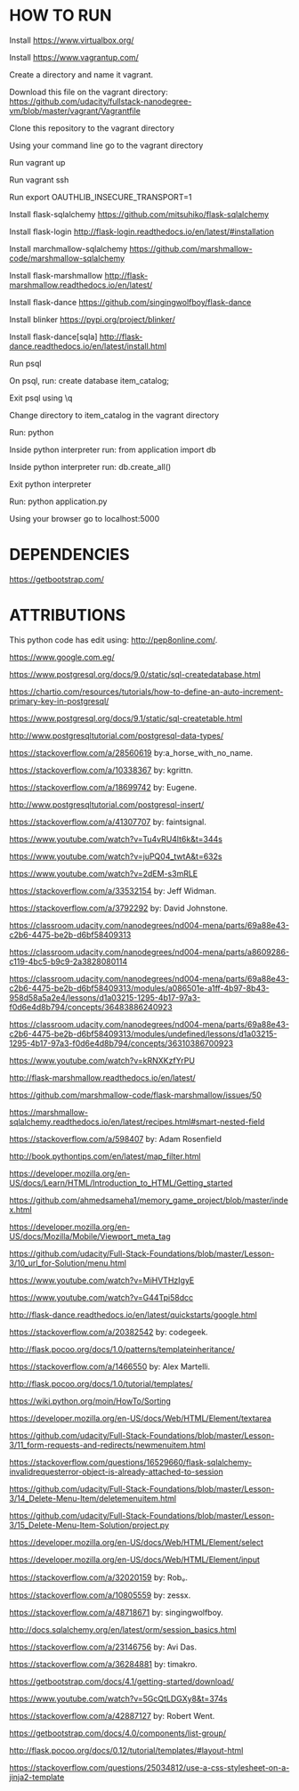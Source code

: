 HOW TO RUN
==========

Install https://www.virtualbox.org/

Install https://www.vagrantup.com/

Create a directory and name it vagrant.

Download this file on the vagrant directory: https://github.com/udacity/fullstack-nanodegree-vm/blob/master/vagrant/Vagrantfile

Clone this repository to the vagrant directory

Using your command line go to the vagrant directory

Run vagrant up

Run vagrant ssh

Run export OAUTHLIB_INSECURE_TRANSPORT=1

Install flask-sqlalchemy https://github.com/mitsuhiko/flask-sqlalchemy

Install flask-login http://flask-login.readthedocs.io/en/latest/#installation

Install marchmallow-sqlalchemy https://github.com/marshmallow-code/marshmallow-sqlalchemy

Install flask-marshmallow http://flask-marshmallow.readthedocs.io/en/latest/

Install flask-dance https://github.com/singingwolfboy/flask-dance

Install blinker https://pypi.org/project/blinker/

Install flask-dance[sqla] http://flask-dance.readthedocs.io/en/latest/install.html

Run psql

On psql, run: create database item_catalog;

Exit psql using \q

Change directory to item_catalog in the vagrant directory

Run: python

Inside python interpreter run: from application import db

Inside python interpreter run: db.create_all()

Exit python interpreter

Run: python application.py

Using your browser go to localhost:5000

DEPENDENCIES
============

https://getbootstrap.com/

ATTRIBUTIONS
============

This python code has edit using: http://pep8online.com/.

https://www.google.com.eg/

https://www.postgresql.org/docs/9.0/static/sql-createdatabase.html

https://chartio.com/resources/tutorials/how-to-define-an-auto-increment-primary-key-in-postgresql/

https://www.postgresql.org/docs/9.1/static/sql-createtable.html

http://www.postgresqltutorial.com/postgresql-data-types/

https://stackoverflow.com/a/28560619 by:a_horse_with_no_name.

https://stackoverflow.com/a/10338367 by: kgrittn.

https://stackoverflow.com/a/18699742 by: Eugene.

http://www.postgresqltutorial.com/postgresql-insert/

https://stackoverflow.com/a/41307707 by: faintsignal.

https://www.youtube.com/watch?v=Tu4vRU4lt6k&t=344s

https://www.youtube.com/watch?v=juPQ04_twtA&t=632s

https://www.youtube.com/watch?v=2dEM-s3mRLE

https://stackoverflow.com/a/33532154 by: Jeff Widman.

https://stackoverflow.com/a/3792292 by: David Johnstone.

https://classroom.udacity.com/nanodegrees/nd004-mena/parts/69a88e43-c2b6-4475-be2b-d6bf58409313

https://classroom.udacity.com/nanodegrees/nd004-mena/parts/a8609286-c119-4bc5-b9c9-2a3828080114

https://classroom.udacity.com/nanodegrees/nd004-mena/parts/69a88e43-c2b6-4475-be2b-d6bf58409313/modules/a086501e-a1ff-4b97-8b43-958d58a5a2e4/lessons/d1a03215-1295-4b17-97a3-f0d6e4d8b794/concepts/36483886240923

https://classroom.udacity.com/nanodegrees/nd004-mena/parts/69a88e43-c2b6-4475-be2b-d6bf58409313/modules/undefined/lessons/d1a03215-1295-4b17-97a3-f0d6e4d8b794/concepts/36310386700923

https://www.youtube.com/watch?v=kRNXKzfYrPU

http://flask-marshmallow.readthedocs.io/en/latest/

https://github.com/marshmallow-code/flask-marshmallow/issues/50

https://marshmallow-sqlalchemy.readthedocs.io/en/latest/recipes.html#smart-nested-field

https://stackoverflow.com/a/598407 by: Adam Rosenfield

http://book.pythontips.com/en/latest/map_filter.html

https://developer.mozilla.org/en-US/docs/Learn/HTML/Introduction_to_HTML/Getting_started

https://github.com/ahmedsameha1/memory_game_project/blob/master/index.html

https://developer.mozilla.org/en-US/docs/Mozilla/Mobile/Viewport_meta_tag

https://github.com/udacity/Full-Stack-Foundations/blob/master/Lesson-3/10_url_for-Solution/menu.html

https://www.youtube.com/watch?v=MiHVTHzIgyE

https://www.youtube.com/watch?v=G44Tpi58dcc

http://flask-dance.readthedocs.io/en/latest/quickstarts/google.html

https://stackoverflow.com/a/20382542 by: codegeek.

http://flask.pocoo.org/docs/1.0/patterns/templateinheritance/

https://stackoverflow.com/a/1466550 by: Alex Martelli.

http://flask.pocoo.org/docs/1.0/tutorial/templates/

https://wiki.python.org/moin/HowTo/Sorting

https://developer.mozilla.org/en-US/docs/Web/HTML/Element/textarea

https://github.com/udacity/Full-Stack-Foundations/blob/master/Lesson-3/11_form-requests-and-redirects/newmenuitem.html

https://stackoverflow.com/questions/16529660/flask-sqlalchemy-invalidrequesterror-object-is-already-attached-to-session

https://github.com/udacity/Full-Stack-Foundations/blob/master/Lesson-3/14_Delete-Menu-Item/deletemenuitem.html

https://github.com/udacity/Full-Stack-Foundations/blob/master/Lesson-3/15_Delete-Menu-Item-Solution/project.py

https://developer.mozilla.org/en-US/docs/Web/HTML/Element/select

https://developer.mozilla.org/en-US/docs/Web/HTML/Element/input

https://stackoverflow.com/a/32020159 by: Robᵩ.

https://stackoverflow.com/a/10805559 by: zessx.

https://stackoverflow.com/a/48718671 by: singingwolfboy.

http://docs.sqlalchemy.org/en/latest/orm/session_basics.html

https://stackoverflow.com/a/23146756 by: Avi Das.

https://stackoverflow.com/a/36284881 by: timakro.

https://getbootstrap.com/docs/4.1/getting-started/download/

https://www.youtube.com/watch?v=5GcQtLDGXy8&t=374s

https://stackoverflow.com/a/42887127 by: Robert Went.

https://getbootstrap.com/docs/4.0/components/list-group/

http://flask.pocoo.org/docs/0.12/tutorial/templates/#layout-html

https://stackoverflow.com/questions/25034812/use-a-css-stylesheet-on-a-jinja2-template
